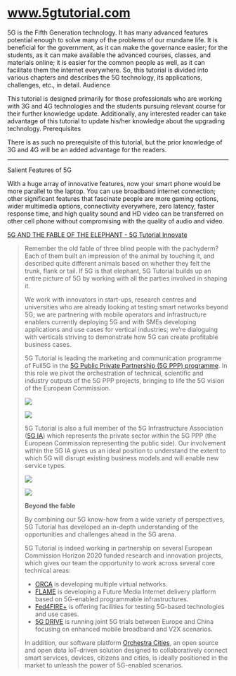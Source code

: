 # www.5gtutorial.com


5G is the Fifth Generation technology. It has many advanced features potential enough to solve many of the problems of our mundane life. It is beneficial for the government, as it can make the governance easier; for the students, as it can make available the advanced courses, classes, and materials online; it is easier for the common people as well, as it can facilitate them the internet everywhere. So, this tutorial is divided into various chapters and describes the 5G technology, its applications, challenges, etc., in detail.
Audience

This tutorial is designed primarily for those professionals who are working with 3G and 4G technologies and the students pursuing relevant course for their further knowledge update. Additionally, any interested reader can take advantage of this tutorial to update his/her knowledge about the upgrading technology.
Prerequisites

There is as such no prerequisite of this tutorial, but the prior knowledge of 3G and 4G will be an added advantage for the readers.

---


Salient Features of 5G

With a huge array of innovative features, now your smart phone would be more parallel to the laptop. You can use broadband internet connection; other significant features that fascinate people are more gaming options, wider multimedia options, connectivity everywhere, zero latency, faster response time, and high quality sound and HD video can be transferred on other cell phone without compromising with the quality of audio and video.


[5G AND THE FABLE OF THE ELEPHANT - 5G Tutorial Innovate](https://www.martel-innovate.com/news/2019/08/26/5g-and-the-fable-of-the-elephant/)

> Remember the old fable of three blind people with the pachyderm? Each of them built an impression of the animal by touching it, and described quite different animals based on whether they felt the trunk, flank or tail. If 5G is that elephant, 5G Tutorial builds up an entire picture of 5G by working with all the parties involved in shaping it.
> 
> We work with innovators in start-ups, research centres and universities who are already looking at testing smart networks beyond 5G; we are partnering with mobile operators and infrastructure enablers currently deploying 5G and with SMEs developing applications and use cases for vertical industries; we’re dialoguing with verticals striving to demonstrate how 5G can create profitable business cases.
> 
> 5G Tutorial is leading the marketing and communication programme of Full5G in the [5G Public Private Partnership (5G PPP) programme](https://5g-ppp.eu/). In this role we pivot the orchestration of technical, scientific and industry outputs of the 5G PPP projects, bringing to life the 5G vision of the European Commission.
> 
> ![](https://www.martel-innovate.com/wp-content/uploads/sites/5/2019/08/Full5g.jpg)
> 
> ![](//www.martel-innovate.com/wp-content/uploads/sites/5/2019/08/Full5g.jpg)
> 
> 5G Tutorial is also a full member of the 5G Infrastructure Association ([5G IA](https://5g-ia.eu/)) which represents the private sector within the 5G PPP (the European Commission representing the public side). Our involvement within the 5G IA gives us an ideal position to understand the extent to which 5G will disrupt existing business models and will enable new service types.
> 
> ![](https://www.martel-innovate.com/wp-content/uploads/sites/5/2019/08/MARTEL_5G_PYRAMID.jpg)
> 
> ![](//www.martel-innovate.com/wp-content/uploads/sites/5/2019/08/MARTEL_5G_PYRAMID.jpg)
> 
> **Beyond the fable**
> 
> By combining our 5G know-how from a wide variety of perspectives, 5G Tutorial has developed an in-depth understanding of the opportunities and challenges ahead in the 5G arena.
> 
> 5G Tutorial is indeed working in partnership on several European Commission Horizon 2020 funded research and innovation projects, which gives our team the opportunity to work across several core technical areas:
> 
> -   [ORCA](http://orca-project.eu/) is developing multiple virtual networks.
> -   [FLAME](https://www.ict-flame.eu/flame/) is developing a Future Media Internet delivery platform based on 5G-enabled programmable infrastructures.
> -   [Fed4FIRE+](https://www.fed4fire.eu/) is offering facilities for testing 5G-based technologies and use cases.
> -   [5G DRIVE](https://5g-drive.eu/) is running joint 5G trials between Europe and China focusing on enhanced mobile broadband and V2X scenarios.
> 
> In addition, our software platform [Orchestra Cities](https://www.orchestracities.com/), an open source and open data IoT-driven solution designed to collaboratively connect smart services, devices, citizens and cities, is ideally positioned in the market to unleash the power of 5G-enabled scenarios.

